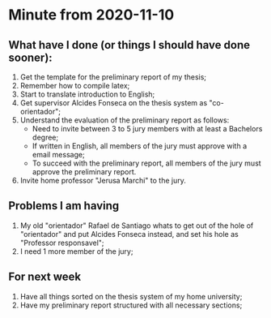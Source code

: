 # Minute from 2020-11-10

## What have I done (or things I should have done sooner):

1. Get the template for the preliminary report of my thesis;
2. Remember how to compile latex;
3. Start to translate introduction to English;
3. Get supervisor Alcides Fonseca on the thesis system as "co-orientador";
4. Understand the evaluation of the preliminary report as follows:
    * Need to invite between 3 to 5 jury members with at least a Bachelors degree;
    * If written in English, all members of the jury must approve with a email message;
    * To succeed with the preliminary report, all members of the jury must approve the preliminary report.
5. Invite home professor "Jerusa Marchi" to the jury.


## Problems I am having

1. My old "orientador" Rafael de Santiago whats to get out of the hole of "orientador" and put Alcides Fonseca instead, and set his hole as "Professor responsavel";
2. I need 1 more member of the jury;

## For next week

1. Have all things sorted on the thesis system of my home university;
2. Have my preliminary report structured with all necessary sections;

